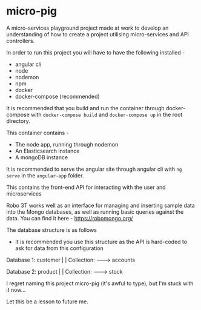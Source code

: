 # micro-pig

A micro-services playground project made at work to develop an understanding of how to create a project utilising micro-services and API controllers.

In order to run this project you will have to have the following installed -

- angular cli
- node
- nodemon
- npm
- docker
- docker-compose (recommended)

It is recommended that you build and run the container through docker-compose with `docker-compose build` and `docker-compose up` in the root directory.

This container contains -

- The node app, running through nodemon
- An Elasticsearch instance
- A mongoDB instance 

It is recommended to serve the angular site through angular cli with `ng serve` in the `angular-app` folder.

This contains the front-end API for interacting with the user and microservices

Robo 3T works well as an interface for managing and inserting sample data into the Mongo databases, as well as running basic queries against the data. You can find it here - https://robomongo.org/

The database structure is as follows
- It is recommended you use this structure as the API is hard-coded to ask for data from this configuration

Database 1:
customer
|
|   Collection:
---> accounts

Database 2:
product
|
|   Collection:
---> stock



I regret naming this project micro-pig (it's awful to type), but I'm stuck with it now...

Let this be a lesson to future me.
